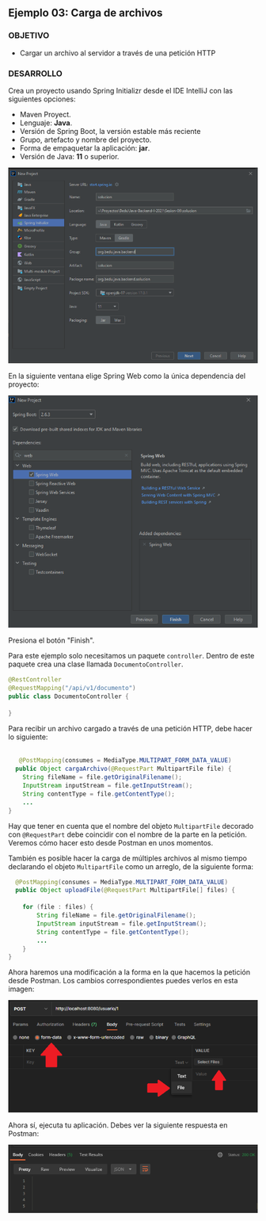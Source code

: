 ## Ejemplo 03: Carga de archivos

### OBJETIVO

- Cargar un archivo al servidor a través de una petición HTTP


### DESARROLLO

Crea un proyecto usando Spring Initializr desde el IDE IntelliJ con las siguientes opciones:

  - Maven Proyect.
  - Lenguaje: **Java**.
  - Versión de Spring Boot, la versión estable más reciente
  - Grupo, artefacto y nombre del proyecto.
  - Forma de empaquetar la aplicación: **jar**.
  - Versión de Java: **11** o superior.

![](img/img_01.png)

En la siguiente ventana elige Spring Web como la única dependencia del proyecto:

![imagen](img/img_02.png)

Presiona el botón "Finish".

Para este ejemplo solo necesitamos un paquete `controller`. Dentro de este paquete crea una clase llamada `DocumentoController`. 


```java
@RestController
@RequestMapping("/api/v1/documento")
public class DocumentoController {
    
}
```

Para recibir un archivo cargado a través de una petición HTTP, debe hacer lo siguiente: 

```java

   @PostMapping(consumes = MediaType.MULTIPART_FORM_DATA_VALUE)
  public Object cargaArchivo(@RequestPart MultipartFile file) {
    String fileName = file.getOriginalFilename();
    InputStream inputStream = file.getInputStream();
    String contentType = file.getContentType();
    ...
}

```

Hay que tener en cuenta que el nombre del objeto `MultipartFile` decorado con `@RequestPart` debe coincidir con el nombre de la parte en la petición. Veremos cómo hacer esto desde Postman en unos momentos. 


También es posible hacer la carga de múltiples archivos al mismo tiempo declarando el objeto `MultipartFile` como un arreglo, de la siguiente forma:


```java
  @PostMapping(consumes = MediaType.MULTIPART_FORM_DATA_VALUE)
  public Object uploadFile(@RequestPart MultipartFile[] files) {
  
    for (file : files) {
        String fileName = file.getOriginalFilename();
        InputStream inputStream = file.getInputStream();
        String contentType = file.getContentType();
        ...
    }
}
```


Ahora haremos una modificación a la forma en la que hacemos la petición desde Postman. Los cambios correspondientes puedes verlos en esta imagen:

![](img/img_05.png)


Ahora sí, ejecuta tu aplicación. Debes ver la siguiente respuesta en Postman:

![](img/img_06.png)

